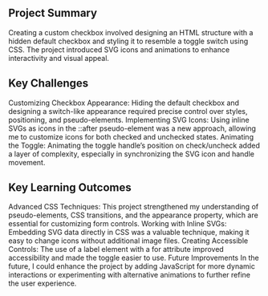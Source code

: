 ## Project Summary
Creating a custom checkbox involved designing an HTML structure with a hidden default checkbox and styling it to resemble a toggle switch using CSS. The project introduced SVG icons and animations to enhance interactivity and visual appeal.

## Key Challenges
Customizing Checkbox Appearance: Hiding the default checkbox and designing a switch-like appearance required precise control over styles, positioning, and pseudo-elements.
Implementing SVG Icons: Using inline SVGs as icons in the ::after pseudo-element was a new approach, allowing me to customize icons for both checked and unchecked states.
Animating the Toggle: Animating the toggle handle’s position on check/uncheck added a layer of complexity, especially in synchronizing the SVG icon and handle movement.

## Key Learning Outcomes
Advanced CSS Techniques: This project strengthened my understanding of pseudo-elements, CSS transitions, and the appearance property, which are essential for customizing form controls.
Working with Inline SVGs: Embedding SVG data directly in CSS was a valuable technique, making it easy to change icons without additional image files.
Creating Accessible Controls: The use of a label element with a for attribute improved accessibility and made the toggle easier to use.
Future Improvements
In the future, I could enhance the project by adding JavaScript for more dynamic interactions or experimenting with alternative animations to further refine the user experience.

